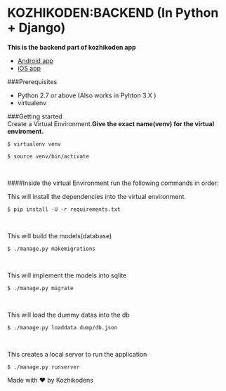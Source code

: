 # KOZHIKODEN:BACKEND (In Python + Django)
**This is the backend part of kozhikoden app**<br>

* [Android app]()
* [iOS app](https://github.com/liginv/kozhikoden_ios)

###Prerequisites<br>
* Python 2.7 or above (Also works in Pyhton 3.X )
* virtualenv

###Getting started<br>
Create a Virtual Environment.**Give the exact name(venv) for the virtual enviroment.**<br>
<pre><code>$ virtualenv venv</code></pre>


<pre><code>$ source venv/bin/activate</code></pre><br>

####Inside the virtual Environment run the following commands in order:<br>

This will install the dependencies into the virtual environment.
<pre><code>$ pip install -U -r requirements.txt</code></pre><br>
This will build the models(database)
<pre><code>$ ./manage.py makemigrations</code></pre><br>
This will implement the models into sqlite
<pre><code>$ ./manage.py migrate</code></pre><br>
This will load the dummy datas into the db
<pre><code>$ ./manage.py loaddata dump/db.json</code></pre><br>
This creates  a local server to run the application
<pre><code>$ ./manage.py runserver</code></pre>

Made with ♥ by Kozhikodens
